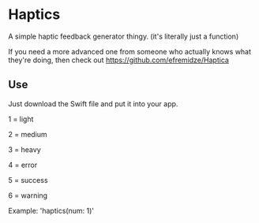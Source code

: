 # Haptics

A simple haptic feedback generator thingy. (it's literally just a function)

If you need a more advanced one from someone who actually knows what they're doing, then check out https://github.com/efremidze/Haptica

## Use
Just download the Swift file and put it into your app.

1 = light

2 = medium

3 = heavy

4 = error

5 = success

6 = warning

Example: 
'haptics(num: 1)'
